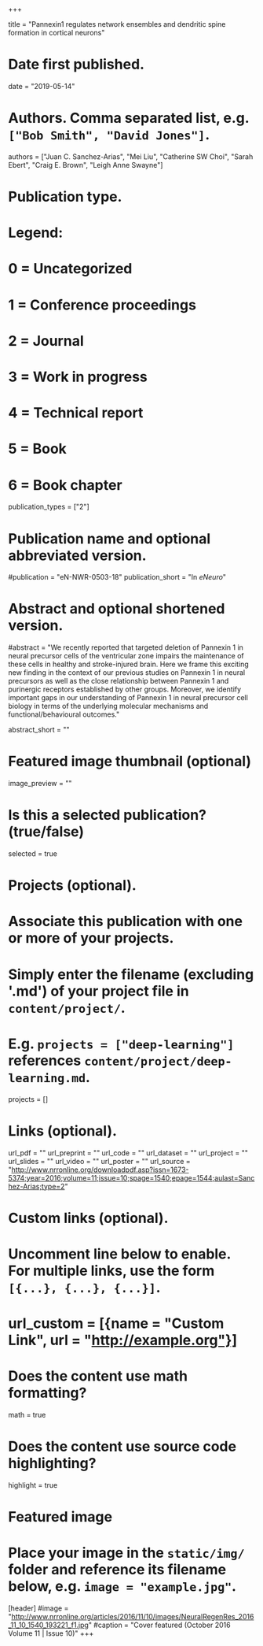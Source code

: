 +++

title = "Pannexin1 regulates network ensembles and dendritic spine formation in cortical neurons"

# Date first published.
date = "2019-05-14"

# Authors. Comma separated list, e.g. `["Bob Smith", "David Jones"]`.
authors = ["Juan C. Sanchez-Arias", "Mei Liu", "Catherine SW Choi", "Sarah Ebert", "Craig E. Brown", "Leigh Anne Swayne"]

# Publication type.
# Legend:
# 0 = Uncategorized
# 1 = Conference proceedings
# 2 = Journal
# 3 = Work in progress
# 4 = Technical report
# 5 = Book
# 6 = Book chapter
publication_types = ["2"]

# Publication name and optional abbreviated version.
#publication = "eN-NWR-0503-18"
publication_short = "In *eNeuro*"

# Abstract and optional shortened version.
#abstract = "We recently reported that targeted deletion of Pannexin 1 in neural precursor cells of the ventricular zone impairs the maintenance of these cells in healthy and stroke-injured brain. Here we frame this exciting new finding in the context of our previous studies on Pannexin 1 in neural precursors as well as the close relationship between Pannexin 1 and purinergic receptors established by other groups. Moreover, we identify important gaps in our understanding of Pannexin 1 in neural precursor cell biology in terms of the underlying molecular mechanisms and functional/behavioural outcomes."

abstract_short = ""

# Featured image thumbnail (optional)
image_preview = ""

# Is this a selected publication? (true/false)
selected = true

# Projects (optional).
#   Associate this publication with one or more of your projects.
#   Simply enter the filename (excluding '.md') of your project file in `content/project/`.
#   E.g. `projects = ["deep-learning"]` references `content/project/deep-learning.md`.
projects = []

# Links (optional).
url_pdf = ""
url_preprint = ""
url_code = ""
url_dataset = ""
url_project = ""
url_slides = ""
url_video = ""
url_poster = ""
url_source = "http://www.nrronline.org/downloadpdf.asp?issn=1673-5374;year=2016;volume=11;issue=10;spage=1540;epage=1544;aulast=Sanchez-Arias;type=2"

# Custom links (optional).
#   Uncomment line below to enable. For multiple links, use the form `[{...}, {...}, {...}]`.
# url_custom = [{name = "Custom Link", url = "http://example.org"}]

# Does the content use math formatting?
math = true

# Does the content use source code highlighting?
highlight = true

# Featured image
# Place your image in the `static/img/` folder and reference its filename below, e.g. `image = "example.jpg"`.
[header]
#image = "http://www.nrronline.org/articles/2016/11/10/images/NeuralRegenRes_2016_11_10_1540_193221_f1.jpg"
#caption = "Cover featured (October 2016 Volume 11 | Issue 10)"
+++
